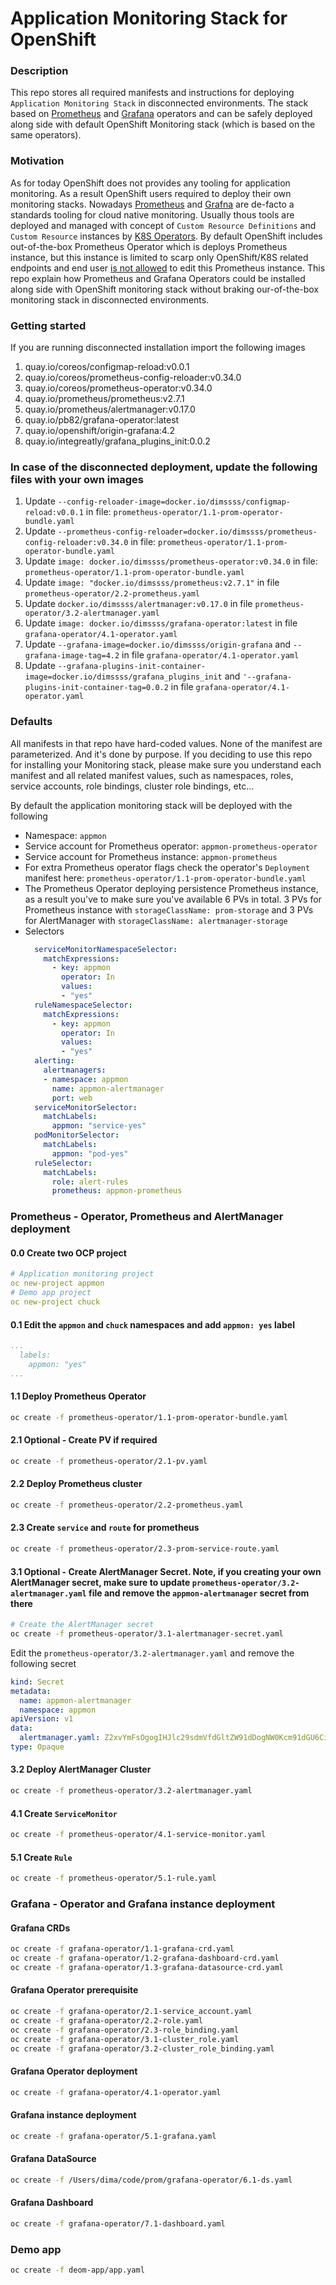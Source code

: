 # Application Monitoring Stack for OpenShift
### Description
This repo stores all required manifests and instructions for deploying `Application Monitoring Stack` in disconnected environments. The stack based on [Prometheus](https://github.com/coreos/prometheus-operator) and [Grafana](https://github.com/integr8ly/grafana-operator) operators and can be safely deployed  along side with default OpenShift Monitoring stack (which is based on the same operators).

### Motivation 
As for today OpenShift does not provides any tooling for application monitoring.
As a result OpenShift users required to deploy their own monitoring stacks. 
Nowadays [Prometheus](https://prometheus.io) and [Grafna](https://grafana.com) 
are de-facto a standards tooling for cloud native monitoring. 
Usually thous tools are deployed and managed with concept of 
`Custom Resource Definitions` and `Custom Resource` instances
 by [K8S Operators](https://coreos.com/operators).
 By default OpenShift includes out-of-the-box Prometheus Operator 
 which is deploys Prometheus instance, but this instance is limited to scarp only 
 OpenShift/K8S related endpoints and end user 
 [is not allowed](https://docs.openshift.com/container-platform/3.11/install_config/prometheus_cluster_monitoring.html#supported-configuration) 
 to edit this Prometheus instance. 
 This repo explain how Prometheus and Grafana Operators could be installed  
 along side with OpenShift monitoring stack without braking our-of-the-box monitoring stack in disconnected environments. 
 
 
 ### Getting started 
 
If you are running disconnected installation import the following images 

1. quay.io/coreos/configmap-reload:v0.0.1
2. quay.io/coreos/prometheus-config-reloader:v0.34.0
3. quay.io/coreos/prometheus-operator:v0.34.0
4. quay.io/prometheus/prometheus:v2.7.1
5. quay.io/prometheus/alertmanager:v0.17.0
6. quay.io/pb82/grafana-operator:latest
7. quay.io/openshift/origin-grafana:4.2
8. quay.io/integreatly/grafana_plugins_init:0.0.2


### In case of the disconnected deployment, update the following files with your own images 
1. Update `--config-reloader-image=docker.io/dimssss/configmap-reload:v0.0.1` in file: `prometheus-operator/1.1-prom-operator-bundle.yaml`
2. Update `--prometheus-config-reloader=docker.io/dimssss/prometheus-config-reloader:v0.34.0` in file: `prometheus-operator/1.1-prom-operator-bundle.yaml`  
3. Update `image: docker.io/dimssss/prometheus-operator:v0.34.0` in file: `prometheus-operator/1.1-prom-operator-bundle.yaml`  
4. Update `image: "docker.io/dimssss/prometheus:v2.7.1"` in file  `prometheus-operator/2.2-prometheus.yaml`
5. Update `docker.io/dimssss/alertmanager:v0.17.0` in file  `prometheus-operator/3.2-alertmanager.yaml`
6. Update `image: docker.io/dimssss/grafana-operator:latest` in file `grafana-operator/4.1-operator.yaml` 
7. Update `--grafana-image=docker.io/dimssss/origin-grafana` and `--grafana-image-tag=4.2` in file `grafana-operator/4.1-operator.yaml`
8. Update `--grafana-plugins-init-container-image=docker.io/dimssss/grafana_plugins_init` and `'--grafana-plugins-init-container-tag=0.0.2` in file `grafana-operator/4.1-operator.yaml`

### Defaults 
All manifests in that repo have hard-coded values. 
None of the manifest are parameterized.
And it's done by purpose. If you deciding to use this 
repo for installing your Monitoring stack, please make sure you understand 
each manifest and all related manifest values, 
such as namespaces, roles, service accounts, role bindings, cluster role bindings, etc...

By default the application monitoring stack will be deployed with the following 
- Namespace: `appmon`
- Service account for Prometheus operator: `appmon-prometheus-operator`
- Service account for Prometheus instance: `appmon-prometheus`
- For extra Prometheus operator flags check the operator's `Deployment` manifest here: `prometheus-operator/1.1-prom-operator-bundle.yaml`
- The Prometheus Operator deploying persistence Prometheus instance, as a result you've to make sure you've available 6 PVs in total. 3 PVs for Prometheus instance with `storageClassName: prom-storage` and 3 PVs for AlertManager with `storageClassName: alertmanager-storage`
- Selectors 
  ```yaml
    serviceMonitorNamespaceSelector:
      matchExpressions:
        - key: appmon
          operator: In
          values:
          - "yes"
    ruleNamespaceSelector:
      matchExpressions:
        - key: appmon
          operator: In
          values:
          - "yes"
    alerting:
      alertmanagers:
      - namespace: appmon
        name: appmon-alertmanager
        port: web
    serviceMonitorSelector:
      matchLabels:
        appmon: "service-yes"
    podMonitorSelector:
      matchLabels:
        appmon: "pod-yes"
    ruleSelector:
      matchLabels:
        role: alert-rules
        prometheus: appmon-prometheus
  ```
  
### Prometheus  - Operator, Prometheus and AlertManager deployment

#### 0.0 Create two OCP project 
```yaml
# Application monitoring project
oc new-project appmon
# Demo app project 
oc new-project chuck
```

#### 0.1 Edit the `appmon` and `chuck` namespaces and add `appmon: yes` label
```yaml
...
  labels:
    appmon: "yes"
...
```  

#### 1.1 Deploy Prometheus Operator
```bash
oc create -f prometheus-operator/1.1-prom-operator-bundle.yaml
```

#### 2.1 Optional - Create PV if required 
```bash
oc create -f prometheus-operator/2.1-pv.yaml
```

#### 2.2 Deploy Prometheus cluster  
```bash
oc create -f prometheus-operator/2.2-prometheus.yaml
```

#### 2.3 Create `service` and `route` for prometheus
```bash
oc create -f prometheus-operator/2.3-prom-service-route.yaml
```

#### 3.1 Optional - Create AlertManager Secret. **Note, if you creating your own AlertManager secret, make sure to update `prometheus-operator/3.2-alertmanager.yaml` file and remove the `appmon-alertmanager` secret from there** 
```bash
# Create the AlertManager secret
oc create -f prometheus-operator/3.1-alertmanager-secret.yaml
```
Edit the `prometheus-operator/3.2-alertmanager.yaml` and remove the following secret 
```yaml
kind: Secret
metadata:
  name: appmon-alertmanager
  namespace: appmon
apiVersion: v1
data:
  alertmanager.yaml: Z2xvYmFsOgogIHJlc29sdmVfdGltZW91dDogNW0Kcm91dGU6CiAgZ3JvdXBfYnk6IFsnam9iJ10KICBncm91cF93YWl0OiAzMHMKICBncm91cF9pbnRlcnZhbDogNW0KICByZXBlYXRfaW50ZXJ2YWw6IDEyaAogIHJlY2VpdmVyOiAnd2ViaG9vaycKcmVjZWl2ZXJzOgotIG5hbWU6ICd3ZWJob29rJwogIHdlYmhvb2tfY29uZmlnczoKICAtIHVybDogJ2h0dHA6Ly9hbGVydG1hbmFnZXJ3aDozMDUwMC8nCg==
type: Opaque
```

#### 3.2 Deploy AlertManager Cluster
```bash
oc create -f prometheus-operator/3.2-alertmanager.yaml
```

#### 4.1 Create `ServiceMonitor`
```bash
oc create -f prometheus-operator/4.1-service-monitor.yaml
```

#### 5.1 Create `Rule`
```bash
oc create -f prometheus-operator/5.1-rule.yaml
```

### Grafana  - Operator and Grafana instance deployment 

#### Grafana CRDs  
```bash
oc create -f grafana-operator/1.1-grafana-crd.yaml
oc create -f grafana-operator/1.2-grafana-dashboard-crd.yaml
oc create -f grafana-operator/1.3-grafana-datasource-crd.yaml
```

#### Grafana Operator prerequisite
```bash
oc create -f grafana-operator/2.1-service_account.yaml
oc create -f grafana-operator/2.2-role.yaml
oc create -f grafana-operator/2.3-role_binding.yaml
oc create -f grafana-operator/3.1-cluster_role.yaml
oc create -f grafana-operator/3.2-cluster_role_binding.yaml
```   

#### Grafana Operator deployment
```bash
oc create -f grafana-operator/4.1-operator.yaml
```

#### Grafana instance deployment
```bash
oc create -f grafana-operator/5.1-grafana.yaml
``` 

#### Grafana DataSource
```bash
oc create -f /Users/dima/code/prom/grafana-operator/6.1-ds.yaml
```

#### Grafana Dashboard
```bash
oc create -f grafana-operator/7.1-dashboard.yaml
```

### Demo app 
```bash
oc create -f deom-app/app.yaml
``` 

